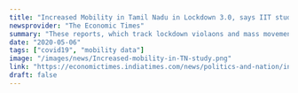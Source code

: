 ```yaml
---
title: "Increased Mobility in Tamil Nadu in Lockdown 3.0, says IIT study"
newsprovider: "The Economic Times"
summary: "These reports, which track lockdown violaons and mass movements in the state, shared from March 22 with the state government officials, show how lockdown 3.0 is witnessing increased mobility"
date: "2020-05-06"
tags: ["covid19", "mobility data"]
image: "/images/news/Increased-mobility-in-TN-study.png"
link: "https://economictimes.indiatimes.com/news/politics-and-nation/increased-mobility-in-tamil-nadu-in-lockdown-3-0-says-iit-study/articleshow/75586134.cms?utm_source=ETTopNews&utm_medium=HP&utm_campaign=TN&utm_content=23"
draft: false
---
```

